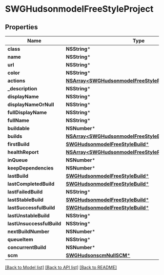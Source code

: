 # SWGHudsonmodelFreeStyleProject

## Properties
Name | Type | Description | Notes
------------ | ------------- | ------------- | -------------
**class** | **NSString*** |  | [optional] 
**name** | **NSString*** |  | [optional] 
**url** | **NSString*** |  | [optional] 
**color** | **NSString*** |  | [optional] 
**actions** | [**NSArray&lt;SWGHudsonmodelFreeStyleProjectactions&gt;***](SWGHudsonmodelFreeStyleProjectactions.md) |  | [optional] 
**_description** | **NSString*** |  | [optional] 
**displayName** | **NSString*** |  | [optional] 
**displayNameOrNull** | **NSString*** |  | [optional] 
**fullDisplayName** | **NSString*** |  | [optional] 
**fullName** | **NSString*** |  | [optional] 
**buildable** | **NSNumber*** |  | [optional] 
**builds** | [**NSArray&lt;SWGHudsonmodelFreeStyleBuild&gt;***](SWGHudsonmodelFreeStyleBuild.md) |  | [optional] 
**firstBuild** | [**SWGHudsonmodelFreeStyleBuild***](SWGHudsonmodelFreeStyleBuild.md) |  | [optional] 
**healthReport** | [**NSArray&lt;SWGHudsonmodelFreeStyleProjecthealthReport&gt;***](SWGHudsonmodelFreeStyleProjecthealthReport.md) |  | [optional] 
**inQueue** | **NSNumber*** |  | [optional] 
**keepDependencies** | **NSNumber*** |  | [optional] 
**lastBuild** | [**SWGHudsonmodelFreeStyleBuild***](SWGHudsonmodelFreeStyleBuild.md) |  | [optional] 
**lastCompletedBuild** | [**SWGHudsonmodelFreeStyleBuild***](SWGHudsonmodelFreeStyleBuild.md) |  | [optional] 
**lastFailedBuild** | **NSString*** |  | [optional] 
**lastStableBuild** | [**SWGHudsonmodelFreeStyleBuild***](SWGHudsonmodelFreeStyleBuild.md) |  | [optional] 
**lastSuccessfulBuild** | [**SWGHudsonmodelFreeStyleBuild***](SWGHudsonmodelFreeStyleBuild.md) |  | [optional] 
**lastUnstableBuild** | **NSString*** |  | [optional] 
**lastUnsuccessfulBuild** | **NSString*** |  | [optional] 
**nextBuildNumber** | **NSNumber*** |  | [optional] 
**queueItem** | **NSString*** |  | [optional] 
**concurrentBuild** | **NSNumber*** |  | [optional] 
**scm** | [**SWGHudsonscmNullSCM***](SWGHudsonscmNullSCM.md) |  | [optional] 

[[Back to Model list]](../README.md#documentation-for-models) [[Back to API list]](../README.md#documentation-for-api-endpoints) [[Back to README]](../README.md)


